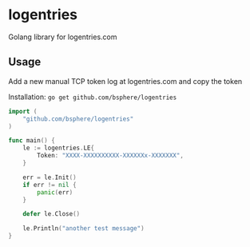 logentries
=============

Golang library for logentries.com


Usage
-----
Add a new manual TCP token log at logentries.com and copy the token

Installation: `go get github.com/bsphere/logentries`


```go
import (
	"github.com/bsphere/logentries"
)

func main() {
	le := logentries.LE{
		Token: "XXXX-XXXXXXXXXX-XXXXXXx-XXXXXXX",
	}

	err = le.Init()
	if err != nil {
		panic(err)
	}

	defer le.Close()

	le.Println("another test message")
}
```
